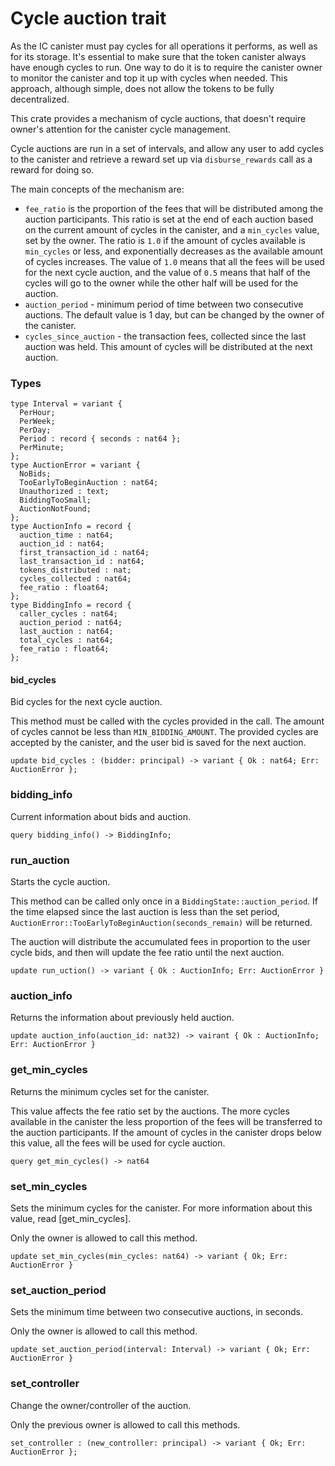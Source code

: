 # Cycle auction trait

As the IC canister must pay cycles for all operations it performs, as well as for its storage. It's
essential to make sure that the token canister always have enough cycles to run. One way to do it is to require the
canister owner to monitor the canister and top it up with cycles when needed. This approach, although simple, does not
allow the tokens to be fully decentralized.

This crate provides a mechanism of cycle auctions, that doesn't require owner's attention for the canister cycle management.

Cycle auctions are run in a set of intervals, and allow any user to add cycles to the canister and retrieve a reward set up via `disburse_rewards` call as a reward for doing so.

The main concepts of the mechanism are:

* `fee_ratio` is the proportion of the fees that will be distributed among the auction participants. This ratio is set
  at the end of each auction based on the current amount of cycles in the canister, and a `min_cycles` value, set by the
  owner. The ratio is `1.0` if the amount of cycles available is
  `min_cycles` or less, and exponentially decreases as the available amount of cycles increases. The value of `1.0`
  means that all the fees will be used for the next cycle auction, and the value of `0.5` means that half of the cycles
  will go to the owner while the other half will be used for the auction.
* `auction_period` - minimum period of time between two consecutive auctions. The default value is 1 day, but can be
  changed by the owner of the canister.
* `cycles_since_auction` - the transaction fees, collected since the last auction was held. This amount of cycles will be
  distributed at the next auction.

### Types

```
type Interval = variant {
  PerHour;
  PerWeek;
  PerDay;
  Period : record { seconds : nat64 };
  PerMinute;
};
type AuctionError = variant {
  NoBids;
  TooEarlyToBeginAuction : nat64;
  Unauthorized : text;
  BiddingTooSmall;
  AuctionNotFound;
};
type AuctionInfo = record {
  auction_time : nat64;
  auction_id : nat64;
  first_transaction_id : nat64;
  last_transaction_id : nat64;
  tokens_distributed : nat;
  cycles_collected : nat64;
  fee_ratio : float64;
};
type BiddingInfo = record {
  caller_cycles : nat64;
  auction_period : nat64;
  last_auction : nat64;
  total_cycles : nat64;
  fee_ratio : float64;
};
```

#### bid_cycles

Bid cycles for the next cycle auction.

This method must be called with the cycles provided in the call. The amount of cycles cannot be less than `MIN_BIDDING_AMOUNT`. The
provided cycles are accepted by the canister, and the user bid is saved for the next auction.

```
update bid_cycles : (bidder: principal) -> variant { Ok : nat64; Err: AuctionError };
```

### bidding_info

Current information about bids and auction.

```
query bidding_info() -> BiddingInfo;
```

### run_auction

Starts the cycle auction.

This method can be called only once in a `BiddingState::auction_period`. If the time elapsed since the last auction is
less than the set period, `AuctionError::TooEarlyToBeginAuction(seconds_remain)` will be returned.

The auction will distribute the accumulated fees in proportion to the user cycle bids, and then will update the fee
ratio until the next auction.

```
update run_uction() -> variant { Ok : AuctionInfo; Err: AuctionError }
```

### auction_info

Returns the information about previously held auction.

```
update auction_info(auction_id: nat32) -> vairant { Ok : AuctionInfo; Err: AuctionError }
```

### get_min_cycles

Returns the minimum cycles set for the canister.

This value affects the fee ratio set by the auctions. The more cycles available in the canister the less proportion of
the fees will be transferred to the auction participants. If the amount of cycles in the canister drops below this
value, all the fees will be used for cycle auction.

```
query get_min_cycles() -> nat64
```

### set_min_cycles

Sets the minimum cycles for the canister. For more information about this value, read [get_min_cycles].

Only the owner is allowed to call this method.

```
update set_min_cycles(min_cycles: nat64) -> variant { Ok; Err: AuctionError }
```

### set_auction_period

Sets the minimum time between two consecutive auctions, in seconds.

Only the owner is allowed to call this method.

```
update set_auction_period(interval: Interval) -> variant { Ok; Err: AuctionError }
```

### set_controller 

Change the owner/controller of the auction.

Only the previous owner is allowed to call this methods.

```
set_controller : (new_controller: principal) -> variant { Ok; Err: AuctionError };
```
